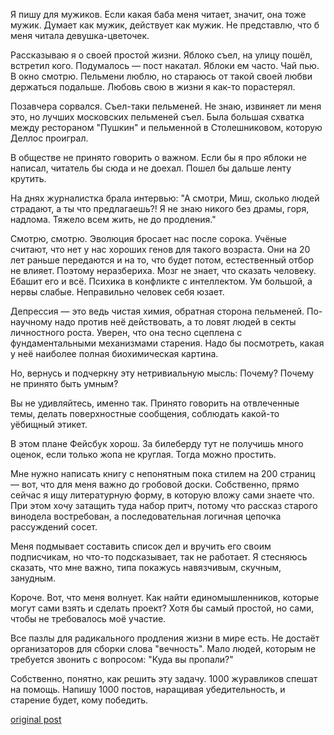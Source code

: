 Я пишу для мужиков. Если какая баба меня читает, значит, она тоже мужик. Думает как мужик, действует как мужик. Не представлю, что б меня читала девушка-цветочек.

Рассказываю я о своей простой жизни. Яблоко съел, на улицу пошёл, встретил кого. Подумалось — пост накатал. Яблоки ем часто. Чай пью. В окно смотрю. Пельмени люблю, но стараюсь от такой своей любви держаться подальше. Любовь свою в жизни я как-то порастерял.

Позавчера сорвался. Съел-таки пельменей. Не знаю, извиняет ли меня это, но лучших московских пельменей съел. Была большая схватка между рестораном "Пушкин" и пельменной в Столешниковом, которую Деллос проиграл.

В обществе не принято говорить о важном. Если бы я про яблоки не написал, читатель бы сюда и не доехал. Пошел бы дальше ленту крутить.

На днях журналистка брала интервью: "А смотри, Миш, сколько людей страдают, а ты что предлагаешь?! Я не знаю никого без драмы, горя, надлома. Тяжело всем жить, не до продления."

Смотрю, смотрю. Эволюция бросает нас после сорока. Учёные считают, что нет у нас хороших генов для такого возраста. Они на 20 лет раньше передаются и на то, что будет потом, естественный отбор не влияет. Поэтому неразбериха. Мозг не знает, что сказать человеку. Ебашит его и всё. Психика в конфликте с интеллектом. Ум большой, а нервы слабые. Неправильно человек себя юзает.

Депрессия — это ведь чистая химия, обратная сторона пельменей. По-научному надо против неё действовать, а то ловят людей в секты личностного роста. Уверен, что она тесно сцеплена с фундаментальными механизмами старения. Надо бы посмотреть, какая у неё наиболее полная биохимическая картина.

Но, вернусь и подчеркну эту нетривиальную мысль: Почему? Почему не принято быть умным?

Вы не удивляйтесь, именно так. Принято говорить на отвлеченные темы, делать поверхностные сообщения, соблюдать какой-то уёбищный этикет.

В этом плане Фейсбук хорош. За билеберду тут не получишь много оценок, если только жопа не круглая. Тогда можно простить.

Мне нужно написать книгу с непонятным пока стилем на 200 страниц — вот, что для меня важно до гробовой доски. Собственно, прямо сейчас я ищу литературную форму, в которую вложу сами знаете что. При этом хочу затащить туда набор притч, потому что рассказ старого винодела востребован, а последовательная логичная цепочка рассуждений сосет.

Меня подмывает составить список дел и вручить его своим подписчикам, но что-то подсказывает, так не работает. Я стесняюсь сказать, что мне важно, типа покажусь навязчивым, скучным, занудным.

Короче. Вот, что меня волнует. Как найти единомышленников, которые могут сами взять и сделать проект? Хотя бы самый простой, но сами, чтобы не требовалось моё участие.

Все пазлы для радикального продления жизни в мире есть. Не достаёт организаторов для сборки слова "вечность". Мало людей, которым не требуется звонить с вопросом: "Куда вы пропали?"

Собственно, понятно, как решить эту задачу. 1000 журавликов спешат на помощь. Напишу 1000 постов, наращивая убедительность, и старение будет, кому победить.

[original post](https://www.facebook.com/MikhailBatin/posts/1431250153561551)
